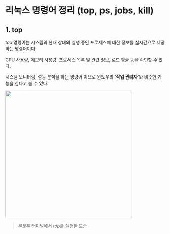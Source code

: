 리눅스 명령어 정리 (top, ps, jobs, kill)
===============
## 1. top

top 명령어는 시스템의 현재 상태와 실행 중인 프로세스에 대한 정보를 실시간으로 제공하는 명령어이다.

CPU 사용량, 메모리 사용량, 프로세스 목록 및 관련 정보, 로드 평균 등을 확인할 수 있다.

시스템 모니터링, 성능 분석을 하는 명령어 이므로 윈도우의 '**작업 관리자**'와 비슷한 기능을 한다고 볼 수 있다.

<img src="https://github.com/A20233174/study_opensource/assets/133977632/ca71902b-fc4b-4487-b079-07bb45e9ccd7" width="400" height="400">

> *우분투* 터미널에서 *top*를 실행한 모습
